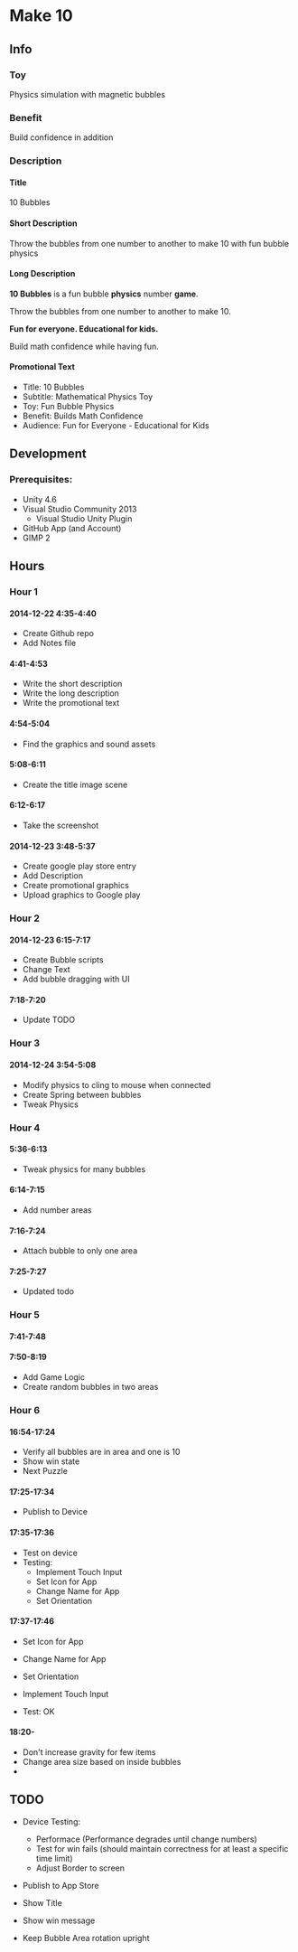 # Make 10

## Info

### Toy

Physics simulation with magnetic bubbles

### Benefit

Build confidence in addition


### Description

#### Title

10 Bubbles

#### Short Description

Throw the bubbles from one number to another to make 10 with fun bubble physics


#### Long Description

**10 Bubbles** is a fun bubble **physics** number **game**.

Throw the bubbles from one number to another to make 10. 

**Fun for everyone. Educational for kids.** 

Build math confidence while having fun.

#### Promotional Text

- Title: 10 Bubbles
- Subtitle: Mathematical Physics Toy
- Toy: Fun Bubble Physics
- Benefit: Builds Math Confidence
- Audience: Fun for Everyone - Educational for Kids



## Development

### Prerequisites:

- Unity 4.6
- Visual Studio Community 2013
	- Visual Studio Unity Plugin
- GitHub App (and Account)
- GIMP 2

## Hours

### Hour 1

#### 2014-12-22 4:35-4:40

- Create Github repo
- Add Notes file

#### 4:41-4:53

- Write the short description
- Write the long description
- Write the promotional text

#### 4:54-5:04

- Find the graphics and sound assets

#### 5:08-6:11

- Create the title image scene

#### 6:12-6:17

- Take the screenshot

#### 2014-12-23 3:48-5:37

- Create google play store entry
- Add Description
- Create promotional graphics
- Upload graphics to Google play

### Hour 2

#### 2014-12-23 6:15-7:17

- Create Bubble scripts
- Change Text
- Add bubble dragging with UI

#### 7:18-7:20

- Update TODO

### Hour 3

#### 2014-12-24 3:54-5:08

- Modify physics to cling to mouse when connected
- Create Spring between bubbles
- Tweak Physics

### Hour 4

#### 5:36-6:13

- Tweak physics for many bubbles

#### 6:14-7:15

- Add number areas

#### 7:16-7:24

- Attach bubble to only one area

#### 7:25-7:27

- Updated todo

### Hour 5

#### 7:41-7:48
#### 7:50-8:19

- Add Game Logic
- Create random bubbles in two areas

### Hour 6

#### 16:54-17:24

- Verify all bubbles are in area and one is 10
- Show win state
- Next Puzzle

#### 17:25-17:34

- Publish to Device

#### 17:35-17:36

- Test on device
- Testing:
	- Implement Touch Input
	- Set Icon for App
	- Change Name for App
	- Set Orientation

#### 17:37-17:46

- Set Icon for App
- Change Name for App
- Set Orientation

- Implement Touch Input

- Test: OK

#### 18:20-

- Don't increase gravity for few items
- Change area size based on inside bubbles
- 

## TODO

- Device Testing:
	- Performace (Performance degrades until change numbers)
	- Test for win fails (should maintain correctness for at least a specific time limit)
	- Adjust Border to screen


- Publish to App Store

- Show Title
- Show win message
- Keep Bubble Area rotation upright

